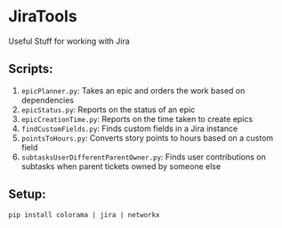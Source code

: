 # JiraTools
Useful Stuff for working with Jira

## Scripts:
1. `epicPlanner.py`: Takes an epic and orders the work based on dependencies
1. `epicStatus.py`: Reports on the status of an epic
1. `epicCreationTime.py`: Reports on the time taken to create epics
1. `findCustomFields.py`: Finds custom fields in a Jira instance
1. `pointsToHours.py`: Converts story points to hours based on a custom field
1. `subtasksUserDifferentParentOwner.py`: Finds user contributions on subtasks when parent tickets owned by someone else

## Setup: 
`pip install colorama | jira | networkx`

